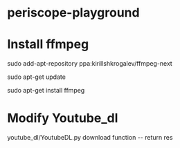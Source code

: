 # periscope-playground

# Install ffmpeg
sudo add-apt-repository ppa:kirillshkrogalev/ffmpeg-next

sudo apt-get update

sudo apt-get install ffmpeg

# Modify Youtube_dl

youtube_dl/YoutubeDL.py
download function -- return res
